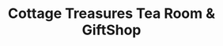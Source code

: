 ---
title: "Cottage Treasures Tea Room & GiftShop"
url: /ringgold/cottage-treasures-tea-room-und-giftshop/
shop: Andenken
---